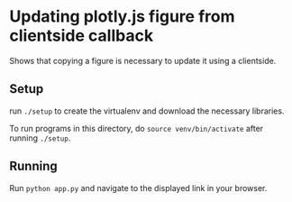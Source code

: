 # Updating plotly.js figure from clientside callback

Shows that copying a figure is necessary to update it using a clientside.

## Setup

run `./setup` to create the virtualenv and download the necessary libraries.

To run programs in this directory, do `source venv/bin/activate` after running
`./setup`.

## Running

Run `python app.py` and navigate to the displayed link in your browser.
